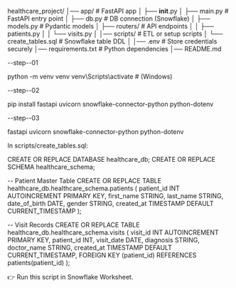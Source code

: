 

healthcare_project/
│── app/                     # FastAPI app
│   ├── __init__.py
│   ├── main.py               # FastAPI entry point
│   ├── db.py                 # DB connection (Snowflake)
│   ├── models.py             # Pydantic models
│   ├── routers/              # API endpoints
│   │   ├── patients.py
│   │   └── visits.py
│
│── scripts/                  # ETL or setup scripts
│   └── create_tables.sql     # Snowflake table DDL
│
│── .env                      # Store credentials securely
│── requirements.txt          # Python dependencies
│── README.md



--step--01
<!-- Inside your project, create a virtual environment: -->
python -m venv venv
venv\Scripts\activate      # (Windows)


--step--02
<!-- Install dependencies: -->

pip install fastapi uvicorn snowflake-connector-python python-dotenv


--step--03

<!-- Add to requirements.txt: -->

fastapi
uvicorn
snowflake-connector-python
python-dotenv




<!-- Step 4: Snowflake Table Creation (Healthcare Domain) -->

In scripts/create_tables.sql:

CREATE OR REPLACE DATABASE healthcare_db;
CREATE OR REPLACE SCHEMA healthcare_schema;

-- Patient Master Table
CREATE OR REPLACE TABLE healthcare_db.healthcare_schema.patients (
    patient_id INT AUTOINCREMENT PRIMARY KEY,
    first_name STRING,
    last_name STRING,
    date_of_birth DATE,
    gender STRING,
    created_at TIMESTAMP DEFAULT CURRENT_TIMESTAMP
);

-- Visit Records
CREATE OR REPLACE TABLE healthcare_db.healthcare_schema.visits (
    visit_id INT AUTOINCREMENT PRIMARY KEY,
    patient_id INT,
    visit_date DATE,
    diagnosis STRING,
    doctor_name STRING,
    created_at TIMESTAMP DEFAULT CURRENT_TIMESTAMP,
    FOREIGN KEY (patient_id) REFERENCES patients(patient_id)
);


👉 Run this script in Snowflake Worksheet.